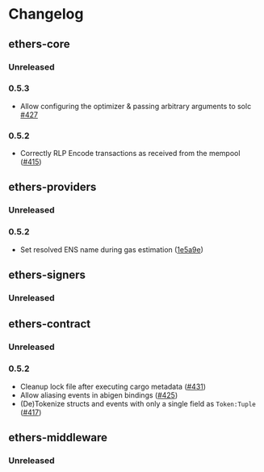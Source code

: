 # Changelog

## ethers-core

### Unreleased

### 0.5.3

* Allow configuring the optimizer & passing arbitrary arguments to solc [#427](https://github.com/gakonst/ethers-rs/pull/427)

### 0.5.2
* Correctly RLP Encode transactions as received from the mempool ([#415](https://github.com/gakonst/ethers-rs/pull/415))

## ethers-providers

### Unreleased

### 0.5.2
* Set resolved ENS name during gas estimation ([1e5a9e](https://github.com/gakonst/ethers-rs/commit/1e5a9efb3c678eecd43d5c341b4932da35445831))

## ethers-signers

### Unreleased

## ethers-contract

### Unreleased

### 0.5.2
* Cleanup lock file after executing cargo metadata ([#431](https://github.com/gakonst/ethers-rs/pull/431))
* Allow aliasing events in abigen bindings ([#425](https://github.com/gakonst/ethers-rs/pull/425))
* (De)Tokenize structs and events with only a single field as `Token:Tuple` ([#417](https://github.com/gakonst/ethers-rs/pull/417))

## ethers-middleware

### Unreleased
